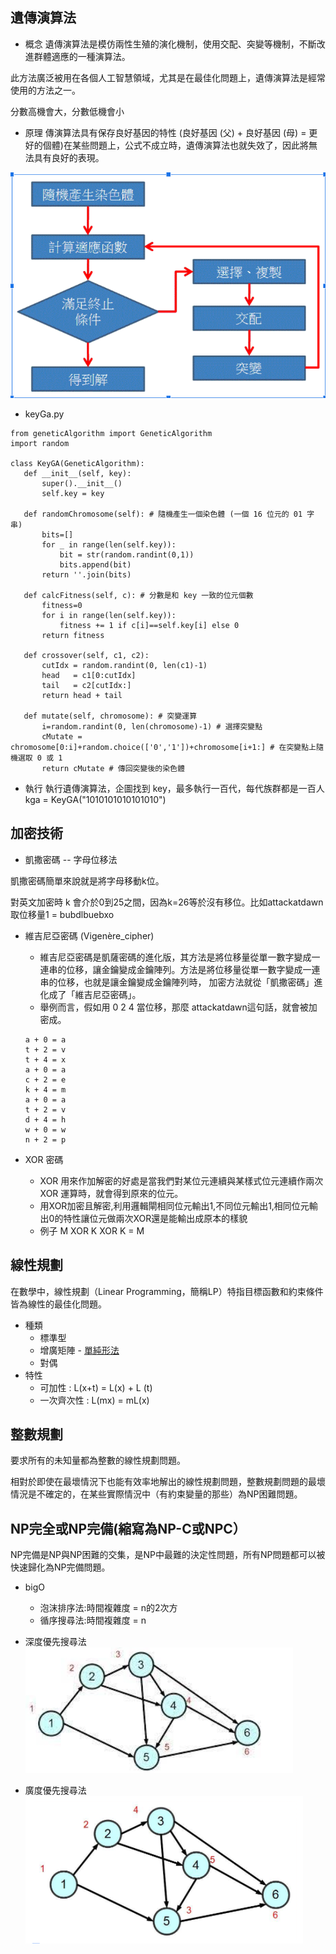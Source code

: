 ## 遺傳演算法

* 概念
遺傳演算法是模仿兩性生殖的演化機制，使用交配、突變等機制，不斷改進群體適應的一種演算法。

此方法廣泛被用在各個人工智慧領域，尤其是在最佳化問題上，遺傳演算法是經常使用的方法之一。

分數高機會大，分數低機會小

* 原理
傳演算法具有保存良好基因的特性 (良好基因 (父) + 良好基因 (母) = 更好的個體)在某些問題上，公式不成立時，遺傳演算法也就失效了，因此將無法具有良好的表現。

![Pic](https://github.com/brian891005/ai109b/blob/main/Note/%E5%9C%96%E7%89%87/遺傳.jpg)

*  keyGa.py
```
from geneticAlgorithm import GeneticAlgorithm
import random
 
class KeyGA(GeneticAlgorithm):
   def __init__(self, key):
       super().__init__()
       self.key = key
 
   def randomChromosome(self): # 隨機產生一個染色體 (一個 16 位元的 01 字串)
       bits=[]
       for _ in range(len(self.key)):
           bit = str(random.randint(0,1))
           bits.append(bit)
       return ''.join(bits)
 
   def calcFitness(self, c): # 分數是和 key 一致的位元個數
       fitness=0
       for i in range(len(self.key)):
           fitness += 1 if c[i]==self.key[i] else 0
       return fitness
 
   def crossover(self, c1, c2):
       cutIdx = random.randint(0, len(c1)-1)
       head   = c1[0:cutIdx]
       tail   = c2[cutIdx:]
       return head + tail
   
   def mutate(self, chromosome): # 突變運算
       i=random.randint(0, len(chromosome)-1) # 選擇突變點
       cMutate = chromosome[0:i]+random.choice(['0','1'])+chromosome[i+1:] # 在突變點上隨機選取 0 或 1
       return cMutate # 傳回突變後的染色體
```

* 執行
執行遺傳演算法，企圖找到 key，最多執行一百代，每代族群都是一百人
kga = KeyGA("1010101010101010")

## 加密技術

* 凱撒密碼 -- 字母位移法

凱撒密碼簡單來說就是將字母移動k位。

對英文加密時 k 會介於0到25之間，因為k=26等於沒有移位。比如attackatdawn 取位移量1 = bubdlbuebxo

* 維吉尼亞密碼 (Vigenère_cipher)
    * 維吉尼亞密碼是凱薩密碼的進化版，其方法是將位移量從單一數字變成一連串的位移，讓金鑰變成金鑰陣列。方法是將位移量從單一數字變成一連串的位移，也就是讓金鑰變成金鑰陣列時， 加密方法就從「凱撒密碼」進化成了「維吉尼亞密碼」。
    * 舉例而言，假如用 0 2 4 當位移，那麼 attackatdawn這句話，就會被加密成。
    ```
    a + 0 = a
    t + 2 = v
    t + 4 = x
    a + 0 = a
    c + 2 = e
    k + 4 = m
    a + 0 = a
    t + 2 = v
    d + 4 = h
    w + 0 = w
    n + 2 = p
    ```

* XOR 密碼
    * XOR 用來作加解密的好處是當我們對某位元連續與某樣式位元連續作兩次 XOR 運算時，就會得到原來的位元。
    * 用XOR加密且解密,利用邏輯閘相同位元輸出1,不同位元輸出1,相同位元輸出0的特性讓位元做兩次XOR還是能輸出成原本的樣貌
    * 例子 M XOR K XOR K = M
    

## 線性規劃

在數學中，線性規劃（Linear Programming，簡稱LP）特指目標函數和約束條件皆為線性的最佳化問題。

* 種類
    * 標準型
    * 增廣矩陣 - [單純形法](https://zh.wikipedia.org/wiki/%E5%8D%95%E7%BA%AF%E5%BD%A2%E6%B3%95)
    * 對偶
* 特性
    * 可加性 : L(x+t) = L(x) + L (t)
    * 一次齊次性 : L(mx) = mL(x)

## 整數規劃
要求所有的未知量都為整數的線性規劃問題。

相對於即使在最壞情況下也能有效率地解出的線性規劃問題，整數規劃問題的最壞情況是不確定的，在某些實際情況中（有約束變量的那些）為NP困難問題。

## NP完全或NP完備(縮寫為NP-C或NPC）
NP完備是NP與NP困難的交集，是NP中最難的決定性問題，所有NP問題都可以被快速歸化為NP完備問題。

* bigO
    * 泡沫排序法:時間複雜度 = n的2次方
    * 循序搜尋法:時間複雜度 = n

* 深度優先搜尋法
![Pic](https://github.com/brian891005/ai109b/blob/main/Note/%E5%9C%96%E7%89%87/深度優先搜尋法.jpg)

* 廣度優先搜尋法
![Pic](https://github.com/brian891005/ai109b/blob/main/Note/%E5%9C%96%E7%89%87/廣度優先.jpg)

